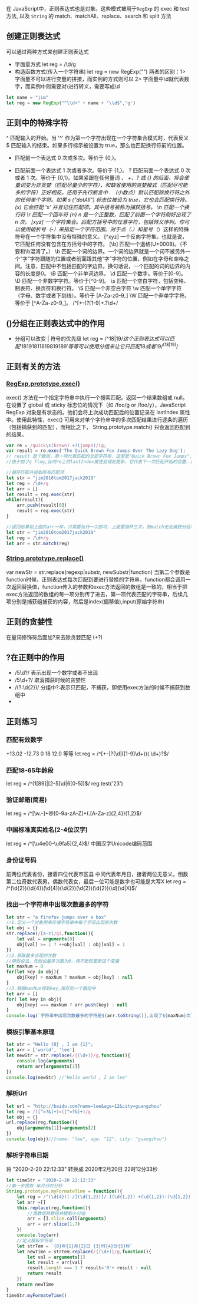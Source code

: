 在 JavaScript中，正则表达式也是对象。这些模式被用于`RegExp` 的 exec 和 test 方法, 以及 `String` 的 match、matchAll、replace、search 和 split 方法
<!-- more -->
## 创建正则表达式
可以通过两种方式来创建正则表达式
- 字面量方式
let reg = /\d/g
- 构造函数方式(传入一个字符串)
let reg = new RegExp("")
两者的区别：1> 字面量不可以进行变量的拼接，而实例的方式则可以 2> 字面量中\d就代表数字，而实例中则需要对\进行转义，需要写成\\d
```javascript
let name = "jim"
let reg = new RegExp("^\\d+" + name + "\\d$",'g')
```
## 正则中的特殊字符
^ 匹配输入的开始。当 '^' 作为第一个字符出现在一个字符集合模式时，代表反义
$ 匹配输入的结束。如果多行标示被设置为 true，那么也匹配换行符前的位置。
* 匹配前一个表达式 0 次或多次。等价于 {0,}。
+ 匹配前面一个表达式 1 次或者多次。等价于 {1,}。
? 匹配前面一个表达式 0 次或者 1 次。等价于 {0,1}。如果紧跟在任何量词 *、 +、? 或 {} 的后面，将会使量词变为非贪婪（匹配尽量少的字符），和缺省使用的贪婪模式（匹配尽可能多的字符）正好相反。还用于先行断言中
. （小数点）默认匹配除换行符之外的任何单个字符。如果 s ("dotAll") 标志位被设为 true，它也会匹配换行符。
(x) 它会匹配 'x' 并且记住匹配项。其中括号被称为捕获括号。
\n 匹配一个换行符
\r	匹配一个回车符
{n} n 是一个正整数，匹配了前面一个字符刚好出现了 n 次。
[xyz] 一个字符集合。匹配方括号中的任意字符，包括转义序列。你可以使用破折号（-）来指定一个字符范围。对于点（.）和星号（*）这样的特殊符号在一个字符集中没有特殊的意义。
[^xyz] 一个反向字符集。也就是说， 它匹配任何没有包含在方括号中的字符。
[\b] 匹配一个退格(U+0008)。（不要和\b混淆了。）
\b 匹配一个词的边界。一个词的边界就是一个词不被另外一个“字”字符跟随的位置或者前面跟其他“字”字符的位置，例如在字母和空格之间。注意，匹配中不包括匹配的字边界。换句话说，一个匹配的词的边界的内容的长度是0。
\B 匹配一个非单词边界。
\d 匹配一个数字。等价于[0-9]。
\D 匹配一个非数字字符。等价于[^0-9]。
\s 匹配一个空白字符，包括空格、制表符、换页符和换行符。
\S 匹配一个非空白字符
\w 匹配一个单字字符（字母、数字或者下划线）。等价于 [A-Za-z0-9_]
\W 匹配一个非单字字符。等价于 [^A-Za-z0-9_]。
/^[+-]?[1-9]+\.?\d+/

## ()分组在正则表达式中的作用
- 分组可以改变 | 符号的优先级
let reg = /^18|19$/ 这个正则表达式可以匹配  '18 19 181 1819 819 189 '等等
可以使用分组来让它只匹配18 或者19 /^(18|19)$/ 
## 正则有关的方法
### [RegExp.prototype.exec()](https://developer.mozilla.org/zh-CN/docs/Web/JavaScript/Reference/Global_Objects/RegExp/exec)
exec() 方法在一个指定字符串中执行一个搜索匹配。返回一个结果数组或 null。
在设置了 global 或 sticky 标志位的情况下（如 /foo/g or /foo/y），JavaScript RegExp 对象是有状态的。他们会将上次成功匹配后的位置记录在 lastIndex 属性中。使用此特性，exec() 可用来对单个字符串中的多次匹配结果进行逐条的遍历（包括捕获到的匹配），而相比之下， String.prototype.match() 只会返回匹配到的结果。
```javascript
var re = /quick\s(brown).+?(jumps)/ig;
var result = re.exec('The Quick Brown Fox Jumps Over The Lazy Dog');
// result 是个数组，第一项代表匹配的全部字符串，这里是"Quick Brown Fox Jumps",第二项和第三项是括号中的分组捕获，这里是"Brown""Jumps",还有一个index属性，代表匹配到的字符位于原始字符串的基于0的索引值，这里是4，还有input属性，代表原始字符串。
//由于加了g flag,此时re上的lastIndex属性会得到更新，它代表下一次匹配开始的位置，这里是25，再次匹配的时候会返回null。
```
```js
//循环匹配并提取所有匹配项
let str = "jim2016tom2017jack2019"
let reg = /\d+/g
let arr = []
let result = reg.exec(str)
while(result){
    arr.push(result[0])
    result = reg.exec(str)
}
```
```js
//返回结果和上面的arr一样，只需要执行一次即可，上面要循环三次，但match无法捕获分组中的匹配项，exec则可以。
let str = "jim2016tom2017jack2019"
let reg = /\d+/g
let arr = str.match(reg)
```
### [String.prototype.replace()](https://developer.mozilla.org/en-US/docs/Web/JavaScript/Reference/Global_Objects/String/replace)
var newStr = str.replace(regexp|substr, newSubstr|function)
当第二个参数是function时候，正则表达式每次匹配到要进行替换的字符串，function都会调用一次返回替换值，function传入的参数和exec方法返回的数组是一致的，相当于把exec方法返回的数组的每一项分别传了进去，第一项代表匹配的字符串，后续几项分别是捕获组捕获的内容，然后是index(偏移值),input(原始字符串)
## 正则的贪婪性
在量词修饰符后面加?来去除贪婪匹配 (+?)
## ?在正则中的作用
- /5\d?/ 表示出现一个数字或者不出现
- /5\d+?/ 取消捕获时候的贪婪性
- /(?:\d{2})/ 分组中?:表示只匹配，不捕获，即使用exec方法的时候不捕获到数组中
- 
## 正则练习
### 匹配有效数字
+13.02 -12.73 0 18 12.0 等等
let  reg = /^[+-]?(\d|([1-9]\d+))(\.\d+)?$/
### 匹配18-65年龄段
let reg = /^(1[89]|[2-5]\d|6[0-5])$/
reg.test('23')
### 验证邮箱(简易)
let reg = /^[\w.-]+@[0-9a-zA-Z]+(\.[A-Za-z]{2,4}){1,2}$/
### 中国标准真实姓名(2-4位汉字)
let reg = /^[\u4e00-\u9fa5]{2,4}$/
中国汉字Unicode编码范围
### 身份证号码
前两位代表省份，接着四位代表市区县 中间代表年月日，接着两位无意义，倒数第二位奇数代表男，偶数代表女，最后一位可能是数字也可能是大写X
let reg = /^(\d{2})(\d{4})(\d{4})(\d{2})(\d{2})(\d{2})(\d)(\d|X)$/
### 找出一个字符串中出现次数最多的字符
```js
let str = "a firefox jumps over a box"
//1.定义一个对象用来存储字符串中每个字母出现的次数
let obj = {}
str.replace(/[a-z]/gi,function(){
    let val = arguments[0]
    obj[val] >= 1 ? ++obj[val] : obj[val] = 1
})
//2.获取最多出现的次数
//用假设法，先假设最多次数为0，再不断的更新这个变量
let maxNum = 0
for(let key in obj){
    obj[key] > maxNum ? maxNum = obj[key] : null
}
//3.根据maxNum得到key,保存到一个数组中
let arr = []
for( let key in obj){
    obj[key] === maxNum ? arr.push(key) : null
}
console.log(`字符串中出现次数最多的字符是${arr.toString()},出现了${maxNum}次`)
```
### 模板引擎基本原理
```js
let str = "Hello {0} , I am {1}";
let arr = ['world', 'lee']
let newStr = str.replace(/{(\d+)}/g,function(){
    console.log(arguments)
    return arr[arguments[1]]
})
console.log(newStr) //"Hello world , I am lee"
```
### 解析Url
```js
let url = "http://baidu.com?name=lee&age=12&city=guangzhou"
let reg = /([^=?&]+)=([^=?&]+)/g
let obj = {}
url.replace(reg,function(){
    obj[arguments[1]]=arguments[2]
})
console.log(obj)//{name: "lee", age: "12", city: "guangzhou"}
```
### 解析字符串日期
将 "2020-2-20 22:12:33" 转换成 2020年2月20日 22时12分33秒

```js
let timeStr = "2020-2-20 22:12:33"
//第一步提取 年月日时分秒
String.prototype.myFormateTime = function(){
    let reg = /^(\d{4})[-/](\d{1,2})[/-](\d{1,2}) +(\d{1,2}):(\d{1,2}):(\d{1,2})$/g
    let arr =[]
    this.replace(reg,function(){
        //类数组转数组并提取小分组
        arr = [].slice.call(arguments)
        arr = arr.slice(1,7)
    })
    console.log(arr)   
    //定义模板字符串
    let strTem = `{0}年{1}月{2}日 {3}时{4}分{5}秒`
    let newTime = strTem.replace(/{(\d+)}/g,function(){
        let val = arguments[1]
        let result = arr[val]
        result.length === 1 ? result='0'+ result : null
        return result
    })
    return newTime
}
timeStr.myFormateTime()
```
